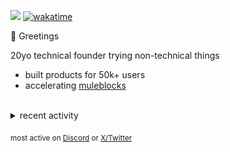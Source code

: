![](https://komarev.com/ghpvc/?username=dinxsh) [![wakatime](https://wakatime.com/badge/user/018cddd8-b17b-4e5f-a792-bed4da250ea7.svg)](https://wakatime.com/@018cddd8-b17b-4e5f-a792-bed4da250ea7)

👋 Greetings

20yo technical founder trying non-technical things
- built products for 50k+ users
- accelerating [muleblocks](@muleblocks)

<br>

<details>
<summary>recent activity</summary>

  
| Overview |
|:--------:|
| ![Lines of Code & Base Introduction](assets/metrics.plugin.code.lines.svg) |


</details>

<sub>most active on [Discord](https://t.co/QPthpsZ1Qu) or [X/Twitter](https://x.com/dineshcodes)</sub>
